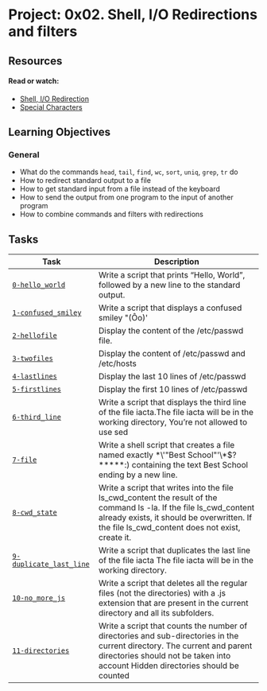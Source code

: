 # Project: 0x02. Shell, I/O Redirections and filters

## Resources

#### Read or watch:

* [Shell, I/O Redirection](https://intranet.alxswe.com/rltoken/fGOQQXRKbvOcd1qLRxHzLQ)
* [Special Characters](https://intranet.alxswe.com/rltoken/c1pz13vke3HPH0S8iALbtw)
## Learning Objectives

### General

* What do the commands <code>head</code>, <code>tail</code>, <code>find</code>, <code>wc</code>, <code>sort</code>, <code>uniq</code>, <code>grep</code>, <code>tr</code> do
* How to redirect standard output to a file
* How to get standard input from a file instead of the keyboard
* How to send the output from one program to the input of another program
* How to combine commands and filters with redirections
## Tasks

| Task | Description |
| ---- | ----------- |
| <code>[0-hello_world](./0-hello_world)</code>| Write a script that prints “Hello, World”, followed by a new line to the standard output.|
| <code>[1-confused_smiley](./1-confused_smiley)</code> | Write a script that displays a confused smiley "(Ôo)'|
| <code>[2-hellofile](./2-hellofile)</code> | Display the content of the /etc/passwd file. |
| <code>[3-twofiles](./3-twofiles)</code> | Display the content of /etc/passwd and /etc/hosts |
| <code>[4-lastlines](./4-lastlines)</code> | Display the last 10 lines of /etc/passwd |
| <code>[5-firstlines](./5-firstlines)</code> | Display the first 10 lines of /etc/passwd |
| <code>[6-third_line](./6-third_line)</code> | Write a script that displays the third line of the file iacta.The file iacta will be in the working directory, You’re not allowed to use sed |
| <code>[7-file](./7-file)</code> | Write a shell script that creates a file named exactly \*\\'"Best School"\'\\*$\?\*\*\*\*\*:) containing the text Best School ending by a new line. |
| <code>[8-cwd_state](./8-cwd_state)</code> | Write a script that writes into the file ls_cwd_content the result of the command ls -la. If the file ls_cwd_content already exists, it should be overwritten. If the file ls_cwd_content does not exist, create it. |
| <code>[9-duplicate_last_line](./9-duplicate_last_line)</code> | Write a script that duplicates the last line of the file iacta The file iacta will be in the working directory. |
| <code>[10-no_more_js](./10-no_more_js)</code> | Write a script that deletes all the regular files (not the directories) with a .js extension that are present in the current directory and all its subfolders. |
| <code>[11-directories](./11-directories)</code> | Write a script that counts the number of directories and sub-directories in the current directory. The current and parent directories should not be taken into account Hidden directories should be counted |
